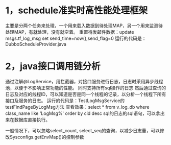 1，schedule准实时高性能处理框架
=========================================
主要是分两个任务来处理，一个用来载入数据到待处理MAP，另一个用来监测待处理MAP，有就处理，没有就空着。
重置待发邮件数据：update msgs.tf_log_msg set send_time=now(),send_flag=0
运行的代码是：DubboScheduleProvider.java



2，java接口调用链分析
=========================================
通过注解@LogService，用拦截器，对接口服务进行日志，日志时采用异步线程池，以便于不影响正常功能的性能。
同时支持所有sql操作的日志
然后通过查询的日志及对应的线程ID，可以知道是否是同一个线程的记录，以分析一个线程下所有接口及服务的日志。
运行的代码是：TestLogMsgService的testFindPageByLogMsg方法
查看效果：select * from v_log_db where class_name like 'LogMsg%' order by cid desc
sql的日志的sql语句，可以拿出来在数据库直接执行。

一般情况下，可以忽略select_count, select_seq的查询，以减少日志量，可以修改Sysconfigs.getEnvMap()的控制参数
